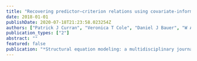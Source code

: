 ```yaml
---
title: "Recovering predictor–criterion relations using covariate-informed factor score estimates"
date: 2018-01-01
publishDate: 2020-07-18T21:23:58.023254Z
authors: ["Patrick J Curran", "Veronica T Cole", "Daniel J Bauer", "W Andrew Rothenberg", "Andrea M Hussong"]
publication_types: ["2"]
abstract: ""
featured: false
publication: "*Structural equation modeling: a multidisciplinary journal*"
---
```


